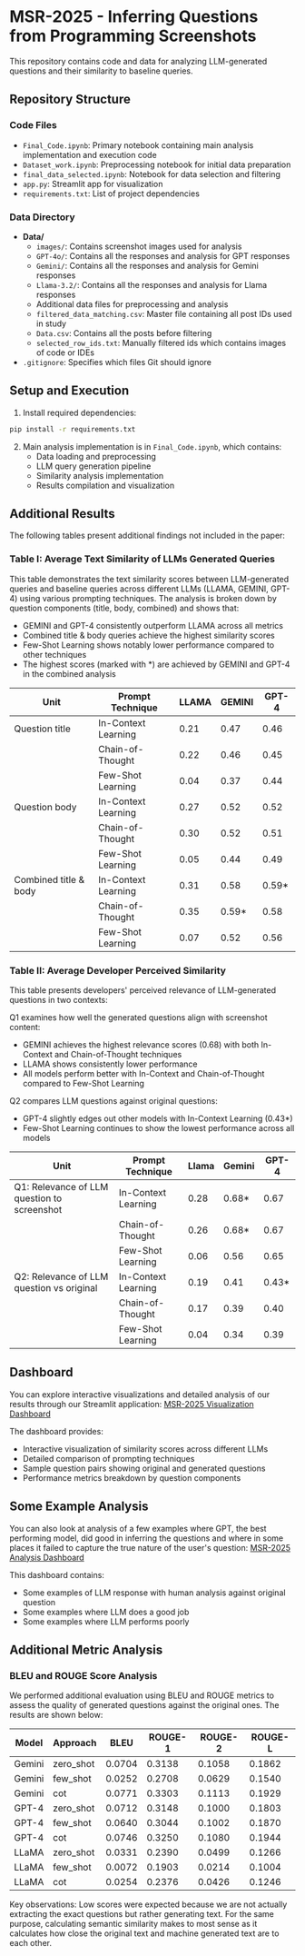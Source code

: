 # MSR-2025 - Inferring Questions from Programming Screenshots

This repository contains code and data for analyzing LLM-generated questions and their similarity to baseline queries.

## Repository Structure

### Code Files
- `Final_Code.ipynb`: Primary notebook containing main analysis implementation and execution code
- `Dataset_work.ipynb`: Preprocessing notebook for initial data preparation
- `final_data_selected.ipynb`: Notebook for data selection and filtering
- `app.py`: Streamlit app for visualization
- `requirements.txt`: List of project dependencies

### Data Directory
- **Data/**
  - `images/`: Contains screenshot images used for analysis
  - `GPT-4o/`: Contains all the responses and analysis for GPT responses
  - `Gemini/`: Contains all the responses and analysis for Gemini responses
  - `Llama-3.2/`: Contains all the responses and analysis for Llama responses
  - Additional data files for preprocessing and analysis
  - `filtered_data_matching.csv`: Master file containing all post IDs used in study
  - `Data.csv`: Contains all the posts before filtering
  - `selected_row_ids.txt`: Manually filtered ids which contains images of code or IDEs
- `.gitignore`: Specifies which files Git should ignore

## Setup and Execution

1. Install required dependencies:
```bash
pip install -r requirements.txt
```

2. Main analysis implementation is in `Final_Code.ipynb`, which contains:
   - Data loading and preprocessing
   - LLM query generation pipeline
   - Similarity analysis implementation
   - Results compilation and visualization

## Additional Results

The following tables present additional findings not included in the paper:

### Table I: Average Text Similarity of LLMs Generated Queries

This table demonstrates the text similarity scores between LLM-generated queries and baseline queries across different LLMs (LLAMA, GEMINI, GPT-4) using various prompting techniques. The analysis is broken down by question components (title, body, combined) and shows that:
- GEMINI and GPT-4 consistently outperform LLAMA across all metrics
- Combined title & body queries achieve the highest similarity scores
- Few-Shot Learning shows notably lower performance compared to other techniques
- The highest scores (marked with *) are achieved by GEMINI and GPT-4 in the combined analysis

| Unit | Prompt Technique | LLAMA | GEMINI | GPT-4 |
|------|-----------------|--------|---------|--------|
| Question title | In-Context Learning | 0.21 | 0.47 | 0.46 |
| | Chain-of-Thought | 0.22 | 0.46 | 0.45 |
| | Few-Shot Learning | 0.04 | 0.37 | 0.44 |
| Question body | In-Context Learning | 0.27 | 0.52 | 0.52 |
| | Chain-of-Thought | 0.30 | 0.52 | 0.51 |
| | Few-Shot Learning | 0.05 | 0.44 | 0.49 |
| Combined title & body | In-Context Learning | 0.31 | 0.58 | 0.59* |
| | Chain-of-Thought | 0.35 | 0.59* | 0.58 |
| | Few-Shot Learning | 0.07 | 0.52 | 0.56 |

### Table II: Average Developer Perceived Similarity

This table presents developers' perceived relevance of LLM-generated questions in two contexts:

Q1 examines how well the generated questions align with screenshot content:
- GEMINI achieves the highest relevance scores (0.68) with both In-Context and Chain-of-Thought techniques
- LLAMA shows consistently lower performance
- All models perform better with In-Context and Chain-of-Thought compared to Few-Shot Learning

Q2 compares LLM questions against original questions:
- GPT-4 slightly edges out other models with In-Context Learning (0.43*)
- Few-Shot Learning continues to show the lowest performance across all models

| Unit | Prompt Technique | Llama | Gemini | GPT-4 |
|------|-----------------|-------|---------|--------|
| Q1: Relevance of LLM question to screenshot | In-Context Learning | 0.28 | 0.68* | 0.67 |
| | Chain-of-Thought | 0.26 | 0.68* | 0.67 |
| | Few-Shot Learning | 0.06 | 0.56 | 0.65 |
| Q2: Relevance of LLM question vs original | In-Context Learning | 0.19 | 0.41 | 0.43* |
| | Chain-of-Thought | 0.17 | 0.39 | 0.40 |
| | Few-Shot Learning | 0.04 | 0.34 | 0.39 |


## Dashboard

You can explore interactive visualizations and detailed analysis of our results through our Streamlit application:
[MSR-2025 Visualization Dashboard](https://question-inferring.streamlit.app/)

The dashboard provides:
- Interactive visualization of similarity scores across different LLMs
- Detailed comparison of prompting techniques
- Sample question pairs showing original and generated questions
- Performance metrics breakdown by question components

## Some Example Analysis

You can also look at analysis of a few examples where GPT, the best performing model, did good in inferring the questions and where in some places it failed to capture the true nature of the user's question: [MSR-2025 Analysis Dashboard](https://example-analysis-msr2025.streamlit.app/)

This dashboard contains:
- Some examples of LLM response with human analysis against original question
- Some examples where LLM does a good job
- Some examples where LLM performs poorly


## Additional Metric Analysis

### BLEU and ROUGE Score Analysis

We performed additional evaluation using BLEU and ROUGE metrics to assess the quality of generated questions against the original ones. The results are shown below:

| Model  | Approach   | BLEU    | ROUGE-1 | ROUGE-2 | ROUGE-L |
|--------|------------|---------|---------|---------|---------|
| Gemini | zero_shot  | 0.0704  | 0.3138  | 0.1058  | 0.1862  |
| Gemini | few_shot   | 0.0252  | 0.2708  | 0.0629  | 0.1540  |
| Gemini | cot        | 0.0771  | 0.3303  | 0.1113  | 0.1929  |
| GPT-4  | zero_shot  | 0.0712  | 0.3148  | 0.1000  | 0.1803  |
| GPT-4  | few_shot   | 0.0640  | 0.3044  | 0.1002  | 0.1870  |
| GPT-4  | cot        | 0.0746  | 0.3250  | 0.1080  | 0.1944  |
| LLaMA  | zero_shot  | 0.0331  | 0.2390  | 0.0499  | 0.1266  |
| LLaMA  | few_shot   | 0.0072  | 0.1903  | 0.0214  | 0.1004  |
| LLaMA  | cot        | 0.0254  | 0.2376  | 0.0426  | 0.1246  |

Key observations:
Low scores were expected because we are not actually extracting the exact questions but rather generating text. For the same purpose, calculating semantic similarity makes to most sense as it calculates how close the original text and machine generated text are to each other.

